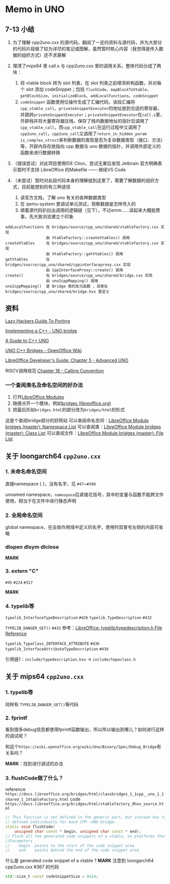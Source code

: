 # Memo in UNO

## 7-13 小结

1. 为了理解 cpp2uno.cxx 的源代码，翻阅了一定的资料与源代码，并为大部分的代码片段做了较为详尽的笔记或图解，虽然暂时核心内容（我觉得是传入数据的组织方式）还不求甚解
2. 理清了mips64 里 call.s 与 cpp2uno.cxx 里的调用关系，整体代码分成了两块：
   1. 将 vtable block 转为 slot 列表，在 slot 列表之前增添析构函数，并对每个 slot 添加 codeSnippet；包括 `flushCode`、`mapBlockToVtable`、`getBlockSize`、`initializeBlock`、`addLocalFunctions`、`codeSnippet`
   2. `codeSnippet` 函数使用位操作生成了汇编代码，该段汇编将`cpp_vtable_call`、`privateSnippetExecutor`的地址放到合适的寄存器，并跳转`privateSnippetExecutor`；`privateSnippetExecutor`在`call.s`里，开辟栈并将大量寄存器压栈，保存了栈内数据地址的指针后调用了`cpp_vtable_call`，而`cpp_vtable_call`在运行过程中又调用了`cpp2uno_call`，`cpp2uno_call`又调用了`return_in_hidden_param` `is_complex_struct`来判断数据的类型是否为复杂数据类型（接口、方法）等，开辟内存存放指向 cpp 数据与 uno 数据的指针，并调用外部定义的函数来进行数据转换

3. （错误尝试）对此项目使用IDE Clion，尝试无果后发现 Jetbrain 官方明确表示暂时不支持 LibreOffice 的Makefile —— 继续VS Code
4. （未尝试）暂时对此段代码本身的理解就到这里了，需要了解数据的组织方式，目前能想到的有三种途径
   1. 读官方文档，了解 uno 有关的各种数据类型
   2. 在 qemu-system 里调试单元测试，观察数据是怎样传入的
   3. 顺着源代码扒拉出调用的逻辑链（见下），不过emm……读起来大概挺费事，先大致浏览建立个印象


```plain
addLocalFunctions 在 bridges/source/cpp_uno/shared/vtablefactory.cxx 实现
                  由 VtableFactory::createVtables() 调用
createVtables     在 bridges/source/cpp_uno/shared/vtablefactory.cxx 实现
                  由 VtableFactory::getVtables() 调用
getVtables        在 bridges/source/cpp_uno/shared/cppinterfaceproxy.cxx 实现
                  由 CppInterfaceProxy::create() 调用
create()          在 bridges/source/cpp_uno/shared/bridge.cxx 实现
                  由 uno2cppMapping() 调用
uno2cppMapping()  是 Bridge 类的友元函数 ，该类在 bridges/source/cpp_uno/shared/bridge.hxx 里定义
```



## 资料

[Lazy Hackers Guide To Porting](https://wiki.openoffice.org/wiki/Lazy_Hackers_Guide_To_Porting)

[Implementing a C++ - UNO bridge](https://svn.apache.org/repos/asf/openoffice/ooo-site/trunk/content/udk/cpp/man/cpp_bridges.html)

[A Guide to C++ UNO](https://svn.apache.org/repos/asf/openoffice/ooo-site/trunk/content/udk/cpp/man/tutorial/unointro.html)

[UNO C++ Bridges - OpenOffice Wiki](https://wiki.openoffice.org/wiki/Documentation/DevGuide/AdvUNO/UNO_C%2B%2B_Bridges)

[LibreOffice Developer's Guide: Chapter 5 - Advanced UNO](https://wiki.documentfoundation.org/Documentation/DevGuide/Advanced_UNO#UNO_C.2B.2B_Bridges)

RISCV调用规范
[Chapter 18 - Calling Convention](https://riscv.org/wp-content/uploads/2015/01/riscv-calling.pdf)

### 一个查阅类名及命名空间的好办法

1. 打开[LibreOffice Modules](https://docs.libreoffice.org/)
2. 随便点开一个模块，例如[bridges (libreoffice.org)](https://docs.libreoffice.org/bridges.html)
3. 把最后形如`bridges.html`的部分改为`bridges/html`的形式

这是个查阅bridge部分的好网站
可以查阅命名空间：[LibreOffice Module bridges (master): Namespace List](https://docs.libreoffice.org/bridges/html/namespaces.html)
可以查阅类：[LibreOffice Module bridges (master): Class List](https://docs.libreoffice.org/bridges/html/annotated.html)
可以查阅文件：[LibreOffice Module bridges (master): File List](https://docs.libreoffice.org/bridges/html/files.html)

## 关于 loongarch64 `cpp2uno.cxx`

### 1. 未命名命名空间

直接namespace { }，没有名字，见  `#47`~`#398`

unnamed namespace，`namespace`后紧接花括号，其中的变量与函数不能跨文件使用，相当于在文件中进行静态声明

### 2. 全局命名空间

global namespace，在全局作用域中定义的名字，使用时双冒号左侧的内容可省略

### dlopen dlsym dlclose

**MARK**

### 3. extern "C"

`#45` `#224` `#317`

**MARK**

### 4. typelib等

`typelib_InterfaceTypeDescription` `#426`
`typelib_TypeDescription` `#432`

`TYPELIB_DANGER_GET()` `#433`
参考：[LibreOffice: typelib/typedescription.h File Reference](https://api.libreoffice.org/docs/cpp/ref/a00251.html)

`typelib_TypeClass_INTERFACE_ATTRIBUTE` `#436`
`typelib_InterfaceAttributeTypeDescription` `#438`

引用链1：`include/typedescription.hxx` -> `include/tepeclass.h`

## 关于 mips64 `cpp2uno.cxx`

### 1. typelib等

同样有 `TYPELIB_DANGER_GET()`等代码

### 2. fprintf

看到很多debug信息都使用fprintf函数输出，所以所以输出到哪儿？如何进行这样的调试呢？

和这个`https://wiki.openoffice.org/wiki/Uno/Binary/Spec/Debug_Bridge`有关系吗？

**MARK**：找到进行调试的办法

### 3. flushCode做了什么？

reference `https://docs.libreoffice.org/bridges/html/classbridges_1_1cpp__uno_1_1shared_1_1VtableFactory.html`
code `https://docs.libreoffice.org/bridges/html/vtablefactory_8hxx_source.html`

```c++
// This function is not defined in the generic part, but instead has to be
// defined individually for each CPP--UNO bridge:
static void flushCode(
    unsigned char const * begin, unsigned char const * end);
// Flush all the generated code snippets of a vtable, on platforms that require it.
//Parameters
//    begin  points to the start of the code snippet area
//    end    points behind the end of the code snippet area
```

什么是 generated code snippet of a vtable ? **MARK**
注意到 loongarch64 cpp2uno.cxx #367 的代码

```c++
std::size_t const codeSnippetSize = 0x24;
```
